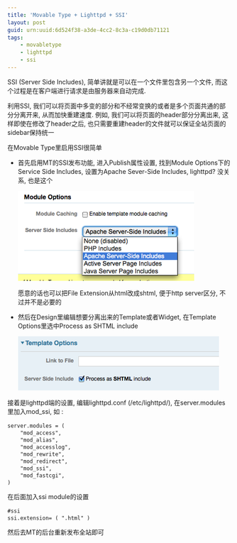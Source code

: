 ```yaml
---
title: 'Movable Type + Lighttpd + SSI'
layout: post
guid: urn:uuid:6d524f38-a3de-4cc2-8c3a-c19d0db71121
tags:
    - movabletype
    - lighttpd
    - ssi
---
```


SSI (Server Side Includes), 简单讲就是可以在一个文件里包含另一个文件, 而这个过程是在客户端进行请求是由服务器来自动完成.

利用SSI, 我们可以将页面中多变的部分和不经常变换的或者是多个页面共通的部分分离开来, 从而加快重建速度. 例如, 我们可以将页面的header部分分离出来, 这样即使在修改了header之后, 也只需要重建header的文件就可以保证全站页面的sidebar保持统一

在Movable Type里启用SSI很简单

  * 首先启用MT的SSI发布功能, 进入Publish属性设置, 找到Module Options下的Service Side Includes, 设置为Apache Sever-Side Includes, lighttpd? 没关系, 也是这个

    ![Publish Preference](/media/images/2008/06/29/mt-pub-ssi.png)

    愿意的话也可以把File Extension从html改成shtml, 便于http server区分, 不过并不是必要的

  * 然后在Design里编辑想要分离出来的Template或者Widget, 在Template Options里选中Process as SHTML include

    ![Template Options](/media/images/2008/06/29/mt-tmpl-opt.png)

接着是lighttpd端的设置, 编辑lighttpd.conf (/etc/lighttpd/), 在server.modules里加入mod_ssi, 如 :

    server.modules = (
        "mod_access",
        "mod_alias",
        "mod_accesslog",
        "mod_rewrite",
        "mod_redirect",
        "mod_ssi",
        "mod_fastcgi",
    )

在后面加入ssi module的设置

    #ssi
    ssi.extension= ( ".html" )

然后去MT的后台重新发布全站即可


